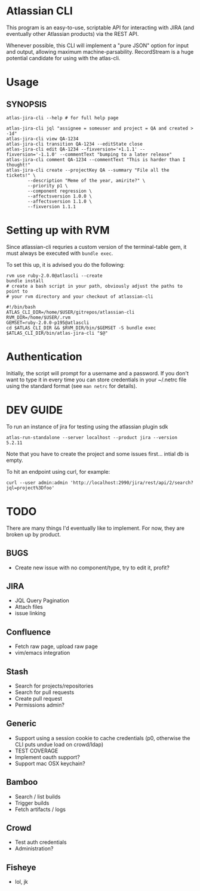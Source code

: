 # Atlassian CLI

This program is an easy-to-use, scriptable API for interacting with JIRA (and
eventually other Atlassian products) via the REST API.

Whenever possible, this CLI will implement a "pure JSON" option for input and
output, allowing maximum machine-parsability.  RecordStream is a huge potential
candidate for using with the atlas-cli.

# Usage

## SYNOPSIS

    atlas-jira-cli --help # for full help page

    atlas-jira-cli jql "assignee = someuser and project = QA and created > -1d"
    atlas-jira-cli view QA-1234
    atlas-jira-cli transition QA-1234 --editState close
    atlas-jira-cli edit QA-1234 --fixversion='+1.1.1' --fixversion='-1.1.0' --commentText "bumping to a later release"
    atlas-jira-cli comment QA-1234 --commentText "This is harder than I thought!"
    atlas-jira-cli create --projectKey QA --summary "File all the tickets!" \
            --description "Meme of the year, amirite?" \
            --priority p1 \
            --component regression \
            --affectsversion 1.0.0 \
            --affectsversion 1.1.0 \
            --fixversion 1.1.1

# Setting up with RVM

Since atlassian-cli requries a custom version of the terminal-table gem, it must always be executed with `bundle exec`.

To set this up, it is advised you do the following:

    rvm use ruby-2.0.0@atlascli --create
    bundle install
    # create a bash script in your path, obviously adjust the paths to point to
    # your rvm directory and your checkout of atlassian-cli

    #!/bin/bash
    ATLAS_CLI_DIR=/home/$USER/gitrepos/atlassian-cli
    RVM_DIR=/home/$USER/.rvm
    GEMSET=ruby-2.0.0-p195@atlascli
    cd $ATLAS_CLI_DIR && $RVM_DIR/bin/$GEMSET -S bundle exec $ATLAS_CLI_DIR/bin/atlas-jira-cli "$@"

# Authentication

Initially, the script will prompt for a username and a password.  If you don't
want to type it in every time you can store credentials in your ~/.netrc file
using the standard format (see `man netrc` for details).

# DEV GUIDE

To run an instance of jira for testing using the atlassian plugin sdk

    atlas-run-standalone --server localhost --product jira --version 5.2.11

Note that you have to create the project and some issues first... intial db is empty.

To hit an endpoint using curl, for example:

    curl --user admin:admin 'http://localhost:2990/jira/rest/api/2/search?jql=project%3Dfoo'

# TODO
There are many things I'd eventually like to implement.  For now, they are
broken up by product.

## BUGS
* Create new issue with no component/type, try to edit it, profit?

## JIRA
* JQL Query Pagination
* Attach files
* issue linking

## Confluence
* Fetch raw page, upload raw page
* vim/emacs integration

## Stash
* Search for projects/repositories
* Search for pull requests
* Create pull request
* Permissions admin?

## Generic
* Support using a session cookie to cache credentials (p0, otherwise the CLI puts undue load on crowd/ldap)
* TEST COVERAGE
* Implement oauth support?
* Support mac OSX keychain?

## Bamboo
* Search / list builds
* Trigger builds
* Fetch artifacts / logs

## Crowd
* Test auth credentials
* Administration?

## Fisheye
* lol, jk

